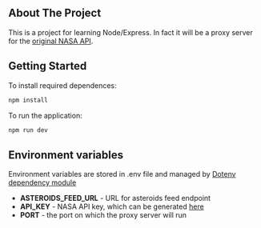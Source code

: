 ## About The Project
This is a project for learning Node/Express. In fact it will be a proxy server for the [original NASA API](https://api.nasa.gov/).

## Getting Started

To install required dependences:
  ```sh
  npm install
  ```

To run the application:
  ```sh
  npm run dev
  ```

## Environment variables

Environment variables are stored in .env file and managed by [Dotenv dependency module](https://www.npmjs.com/package/dotenv)

- **ASTEROIDS_FEED_URL** - URL for asteroids feed endpoint
- **API_KEY** - NASA API key, which can be generated [here](https://api.nasa.gov/)
- **PORT** - the port on which the proxy server will run